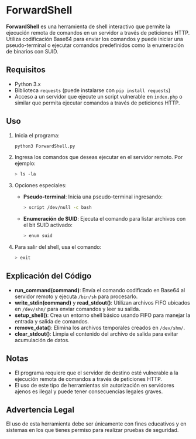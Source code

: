 # ForwardShell

**ForwardShell** es una herramienta de shell interactivo que permite la ejecución remota de comandos en un servidor a través de peticiones HTTP. Utiliza codificación Base64 para enviar los comandos y puede iniciar una pseudo-terminal o ejecutar comandos predefinidos como la enumeración de binarios con SUID.

## Requisitos

- Python 3.x
- Biblioteca `requests` (puede instalarse con `pip install requests`)
- Acceso a un servidor que ejecute un script vulnerable en `index.php` o similar que permita ejecutar comandos a través de peticiones HTTP.

## Uso

1. Inicia el programa:
    ```bash
    python3 ForwardShell.py
    ```

2. Ingresa los comandos que deseas ejecutar en el servidor remoto. Por ejemplo:
    ```bash
    > ls -la
    ```

3. Opciones especiales:
    - **Pseudo-terminal**: Inicia una pseudo-terminal ingresando:
      ```bash
      > script /dev/null -c bash
      ```
    - **Enumeración de SUID**: Ejecuta el comando para listar archivos con el bit SUID activado:
      ```bash
      > enum suid
      ```

4. Para salir del shell, usa el comando:
    ```bash
    > exit
    ```

## Explicación del Código

- **run_command(command)**: Envía el comando codificado en Base64 al servidor remoto y ejecuta `/bin/sh` para procesarlo.
- **write_stdin(command)** y **read_stdout()**: Utilizan archivos FIFO ubicados en `/dev/shm/` para enviar comandos y leer su salida.
- **setup_shell()**: Crea un entorno shell básico usando FIFO para manejar la entrada y salida de comandos.
- **remove_data()**: Elimina los archivos temporales creados en `/dev/shm/`.
- **clear_stdout()**: Limpia el contenido del archivo de salida para evitar acumulación de datos.

## Notas

- El programa requiere que el servidor de destino esté vulnerable a la ejecución remota de comandos a través de peticiones HTTP.
- El uso de este tipo de herramientas sin autorización en servidores ajenos es ilegal y puede tener consecuencias legales graves.

## Advertencia Legal

El uso de esta herramienta debe ser únicamente con fines educativos y en sistemas en los que tienes permiso para realizar pruebas de seguridad.
